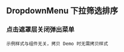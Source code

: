 <div class="demo-header">
<p class="overviewicon">
  <span class="wapi-ui-dropdown-menu wapi-form-dropdown"/>
</p>

## DropdownMenu 下拉筛选排序

<mobile-uxlink widget-name="DropdownMenu"></mobile-uxlink>
</div>

### 点击遮罩层关闭弹出菜单

`示例样式与组件无关，拷贝 Demo 时无需拷贝样式`

<mobile-view link="dropdown-menu/closeOnClickOverlay"></mobile-view>

<br>
